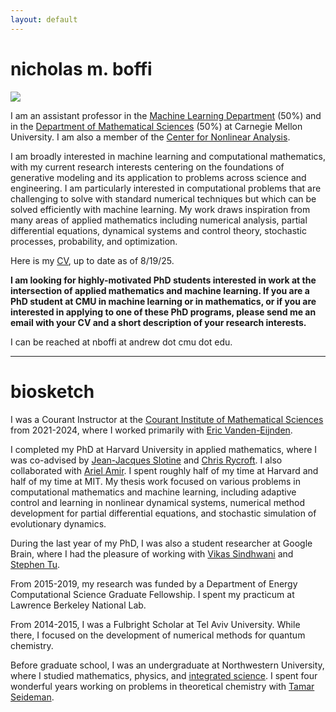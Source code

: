```yaml
---
layout: default
---
```

# nicholas m. boffi
<img src="../images/me_hammock.png" class="profile-pic">

I am an assistant professor in the [Machine Learning Department](https://www.ml.cmu.edu) (50%) and in the [Department of Mathematical Sciences](https://www.cmu.edu/math/index.html) (50%) at Carnegie Mellon University. I am also a member of the [Center for Nonlinear Analysis](https://www.cmu.edu/math/cna/).

I am broadly interested in machine learning and computational mathematics, with my current research interests centering on the foundations of generative modeling and its application to problems across science and engineering. I am particularly interested in computational problems that are challenging to solve with standard numerical techniques but which can be solved efficiently with machine learning. My work draws inspiration from many areas of applied mathematics including numerical analysis, partial differential equations, dynamical systems and control theory, stochastic processes, probability, and optimization.

Here is my [CV](https://nmboffi.github.io/pdfs/boffi_cv_8_25.pdf), up to date as of 8/19/25.

**I am looking for highly-motivated PhD students interested in work at the intersection of applied mathematics and machine learning. If you are a PhD student at CMU in machine learning or in mathematics, or if you are interested in applying to one of these PhD programs, please send me an email with your CV and a short description of your research interests.**

I can be reached at nboffi at andrew dot cmu dot edu.

---
# biosketch

I was a Courant Instructor at the [Courant Institute of Mathematical Sciences](https://www.courant.nyu.edu/) from 2021-2024, where I worked primarily with [Eric Vanden-Eijnden](https://wp.nyu.edu/courantinstituteofmathematicalsciences-eve2/). 

I completed my PhD at Harvard University in applied mathematics, where I was co-advised by [Jean-Jacques Slotine](https://scholar.google.com/citations?user=TcREpMQAAAAJ&hl=en&oi=ao) and [Chris Rycroft](https://scholar.google.com/citations?user=IS_xUuIAAAAJ&hl=en&oi=ao). I also collaborated with [Ariel Amir](https://www.weizmann.ac.il/complex/amir/home). I spent roughly half of my time at Harvard and half of my time at MIT. My thesis work focused on various problems in computational mathematics and machine learning, including adaptive control and learning in nonlinear dynamical systems, numerical method development for partial differential equations, and stochastic simulation of evolutionary dynamics.

During the last year of my PhD, I was also a student researcher at Google Brain, where I had the pleasure of working with [Vikas Sindhwani](https://vikas.sindhwani.org/) and [Stephen Tu](https://stephentu.github.io).

From 2015-2019, my research was funded by a Department of Energy Computational Science Graduate Fellowship. I spent my practicum at Lawrence Berkeley National Lab.

From 2014-2015, I was a Fulbright Scholar at Tel Aviv University. While there, I focused on the development of numerical methods for quantum chemistry.

Before graduate school, I was an undergraduate at Northwestern University, where I studied mathematics, physics, and [integrated science](https://isp.northwestern.edu/). I spent four wonderful years working on problems in theoretical chemistry with [Tamar Seideman](https://sites.northwestern.edu/seideman/).

